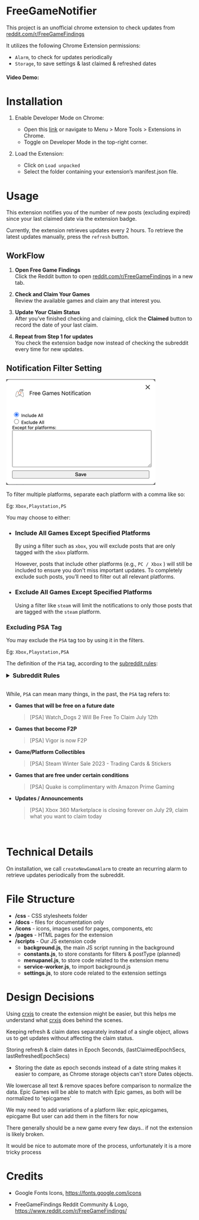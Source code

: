 # FreeGameNotifier

This project is an unofficial chrome extension to check updates from [reddit.com/r/FreeGameFindings](https://www.reddit.com/r/FreeGameFindings)

It utilizes the following Chrome Extension permissions:

- `Alarm`, to check for updates periodically
- `Storage`, to save settings & last claimed & refreshed dates

#### Video Demo: <URL HERE>

# Installation

1. Enable Developer Mode on Chrome:

   - Open this [link](chrome://extensions/) or navigate to Menu > More Tools > Extensions in Chrome.
   - Toggle on Developer Mode in the top-right corner.

2. Load the Extension:

   - Click on `Load unpacked`
   - Select the folder containing your extension’s manifest.json file.

# Usage

This extension notifies you of the number of new posts (excluding expired) since your last claimed date via the extension badge.

Currently, the extension retrieves updates every 2 hours.
To retrieve the latest updates manually, press the `refresh` button.

## WorkFlow

1. **Open Free Game Findings**  
   Click the Reddit button to open [reddit.com/r/FreeGameFindings](https://www.reddit.com/r/FreeGameFindings) in a new tab.

2. **Check and Claim Your Games**  
   Review the available games and claim any that interest you.

3. **Update Your Claim Status**  
   After you’ve finished checking and claiming, click the **Claimed** button to record the date of your last claim.

4. **Repeat from Step 1 for updates**  
   You check the extension badge now instead of checking the subreddit every time for new updates.

## Notification Filter Setting

<img src="./docs/settings.png" alt="settings" width="400"/>

To filter multiple platforms, separate each platform with a comma like so:

Eg: `Xbox,Playstation,PS`

You may choose to either:

- ### Include All Games Except Specified Platforms

  By using a filter such as `xbox`, you will exclude posts that are only tagged with the `xbox` platform.

  However, posts that include other platforms (e.g., `PC / Xbox` ) will still be included to ensure you don't miss important updates. To completely exclude such posts, you’ll need to filter out all relevant platforms.

- ### Exclude All Games Except Specified Platforms

  Using a filter like `steam` will limit the notifications to only those posts that are tagged with the `steam` platform.

### Excluding PSA Tag

You may exclude the `PSA` tag too by using it in the filters.

Eg: `Xbox,Playstation,PSA`

The definition of the `PSA` tag, according to the [subreddit rules](https://www.reddit.com/r/FreeGameFindings/wiki/rules/):

<details>
<summary style="font-size: 1.17em; font-weight: bold;">
   Subreddit Rules
</summary>

> 7.If the offer you're posting isn't avilable yet, or is scheduled for later, you cannot post it. There can be exceptions for times where you need to do something prior to prepare or something like that.

>12. PSAs for Related Content Are Allowed
Our above rules exclude and remove a lot of content from being posted on FGF, but often times there are things that might be relevant to the FGF community, that wouldn't fit within the ruleset. Reminders of the latest Amazon Prime free game promotions wouldn't really be free, but it is relevant to a lot of the community. So on a case-by-case basis, things like that, and some other items are fine to post as [PSA].
</details>

<br>

While, `PSA` can mean many things, in the past, the `PSA` tag refers to:

- **Games that will be free on a future date**

   > [PSA] Watch_Dogs 2 Will Be Free To Claim July 12th
- **Games that become F2P**
   > [PSA] Vigor is now F2P

- **Game/Platform Collectibles**
   > [PSA] Steam Winter Sale 2023 - Trading Cards & Stickers

- **Games that are free under certain conditions**
   > [PSA] Quake is complimentary with Amazon Prime Gaming

- **Updates / Announcements**
   > [PSA] Xbox 360 Marketplace is closing forever on July 29, claim what you want to claim today

<br>

# Technical Details

On installation, we call `createNewGameAlarm` to create an recurring alarm to retrieve updates periodically from the subreddit.

# File Structure

- **/css** - CSS stylesheets folder
- **/docs** - files for documentation only
- **/icons** - icons, images used for pages, components, etc
- **/pages** - HTML pages for the extension
- **/scripts** - Our JS extension code
   - **background.js**, the main JS script running in the background
   - **constants.js**, to store constants for filters & postType (planned)
   - **menupanel.js**, to store code related to the extension menu
   - **service-worker.js**, to import background.js
   - **settings.js**, to store code related to the extension settings
   <!-- - **utils.js**, to store commonly re-used functions/data -->
   <!-- We can store the names of storageKeys here so they are easy to rename in the future, such as lastClaimedDateStorageKey -->


# Design Decisions

Using [crxjs](https://crxjs.dev/) to create the extension might be easier, but this helps me understand what [crxjs](https://crxjs.dev/) does behind the scenes.

Keeping refresh & claim dates separately instead of a single object, allows us to get updates without affecting the claim status.

Storing refresh & claim dates in Epoch Seconds, (lastClaimedEpochSecs, lastRefreshedEpochSecs)

- Storing the date as epoch seconds instead of a date string makes it easier to compare, as Chrome storage objects can't store Dates objects.

We lowercase all text & remove spaces before comparison to normalize the data. Epic Games will be able to match with Epic games, as both will be normalized to 'epicgames'

We may need to add variations of a platform like:
epic,epicgames, epicgame
But user can add them in the filters for now


There generally should be a new game every few days.. if not the extension is likely broken.

It would be nice to automate more of the process, unfortunately it is a more tricky process


# Credits

- Google Fonts Icons, https://fonts.google.com/icons

- FreeGameFindings Reddit Community & Logo, https://www.reddit.com/r/FreeGameFindings/
